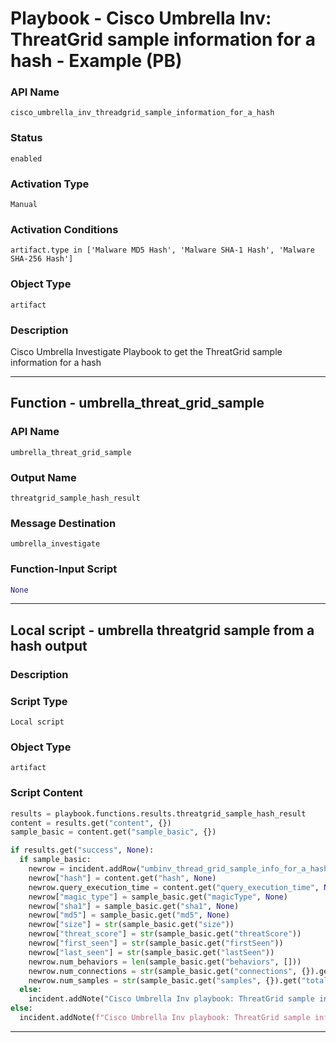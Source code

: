 <!--
    DO NOT MANUALLY EDIT THIS FILE
    THIS FILE IS AUTOMATICALLY GENERATED WITH resilient-sdk codegen
    Generated with resilient-sdk v51.0.4.0.1351
-->

# Playbook - Cisco Umbrella Inv: ThreatGrid sample information for a hash - Example (PB)

### API Name
`cisco_umbrella_inv_threadgrid_sample_information_for_a_hash`

### Status
`enabled`

### Activation Type
`Manual`

### Activation Conditions
`artifact.type in ['Malware MD5 Hash', 'Malware SHA-1 Hash', 'Malware SHA-256 Hash']`

### Object Type
`artifact`

### Description
Cisco Umbrella Investigate Playbook to get the ThreatGrid sample information for a hash


---
## Function - umbrella_threat_grid_sample

### API Name
`umbrella_threat_grid_sample`

### Output Name
`threatgrid_sample_hash_result`

### Message Destination
`umbrella_investigate`

### Function-Input Script
```python
None
```

---

## Local script - umbrella threatgrid sample from a hash output

### Description


### Script Type
`Local script`

### Object Type
`artifact`

### Script Content
```python
results = playbook.functions.results.threatgrid_sample_hash_result
content = results.get("content", {})
sample_basic = content.get("sample_basic", {})

if results.get("success", None):
  if sample_basic:
    newrow = incident.addRow("umbinv_thread_grid_sample_info_for_a_hash_basic")
    newrow["hash"] = content.get("hash", None)
    newrow.query_execution_time = content.get("query_execution_time", None)
    newrow["magic_type"] = sample_basic.get("magicType", None)
    newrow["sha1"] = sample_basic.get("sha1", None)
    newrow["md5"] = sample_basic.get("md5", None)
    newrow["size"] = str(sample_basic.get("size"))
    newrow["threat_score"] = str(sample_basic.get("threatScore"))
    newrow["first_seen"] = str(sample_basic.get("firstSeen"))
    newrow["last_seen"] = str(sample_basic.get("lastSeen"))
    newrow.num_behaviors = len(sample_basic.get("behaviors", []))
    newrow.num_connections = str(sample_basic.get("connections", {}).get("totalResults"))
    newrow.num_samples = str(sample_basic.get("samples", {}).get("totalResults"))
  else:
    incident.addNote("Cisco Umbrella Inv playbook: ThreatGrid sample information for a hash returned no results.")
else:
  incident.addNote(f"Cisco Umbrella Inv playbook: ThreatGrid sample information for a hash\nFailed with reason: {results.get('reason', None)}")
```

---

